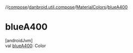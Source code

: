 //[compose](../../../index.md)/[danbroid.util.compose](../index.md)/[MaterialColors](index.md)/[blueA400](blue-a400.md)

# blueA400

[androidJvm]\
val [blueA400](blue-a400.md): Color
